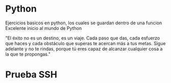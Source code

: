 # Python
Ejercicios basicos en python, los cuales se guardan dentro de una funcion
Excelente inicio al mundo de Python 



"El éxito no es un destino, es un viaje. Cada paso que das, cada esfuerzo que haces y cada obstáculo que superas te acercan más a tus metas. Sigue adelante y no te rindas, porque tú eres capaz de alcanzar cualquier cosa a la que te propongas."
# Prueba SSH
